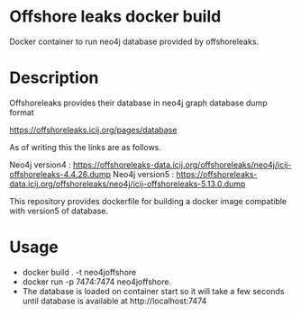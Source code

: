 # Offshore leaks docker build

Docker container to run neo4j database provided by offshoreleaks.

# Description

Offshoreleaks provides their database in neo4j graph database dump format 

https://offshoreleaks.icij.org/pages/database

As of writing this the links are as follows.

Neo4j version4 : https://offshoreleaks-data.icij.org/offshoreleaks/neo4j/icij-offshoreleaks-4.4.26.dump
Neo4j version5 : https://offshoreleaks-data.icij.org/offshoreleaks/neo4j/icij-offshoreleaks-5.13.0.dump

This repository provides dockerfile for building a docker image compatible with version5 of database.

# Usage
- docker build . -t neo4joffshore
- docker run -p 7474:7474 neo4joffshore.
- The database is loaded on container start so it will take a few seconds until database is available at http://localhost:7474








